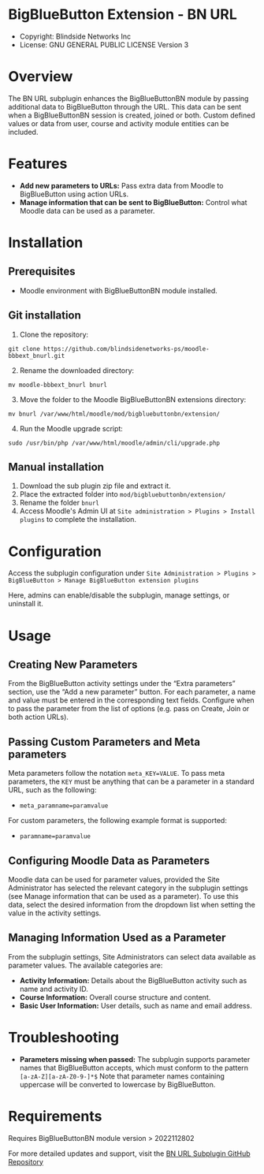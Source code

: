 BigBlueButton Extension - BN URL
=======================
* Copyright: Blindside Networks Inc
* License:  GNU GENERAL PUBLIC LICENSE Version 3

Overview
===========
The BN URL subplugin enhances the BigBlueButtonBN module by passing additional data to BigBlueButton through the URL. This data can be sent when a BigBlueButtonBN session is created, joined or both. Custom defined values or data from user, course and activity module entities can be included.

Features
===========
* **Add new parameters to URLs:** Pass extra data from Moodle to BigBlueButton using action URLs.
* **Manage information that can be sent to BigBlueButton:** Control what Moodle data can be used as a parameter.

Installation
============
Prerequisites
------------
* Moodle environment with BigBlueButtonBN module installed.

Git installation
------------
1. Clone the repository:

`git clone https://github.com/blindsidenetworks-ps/moodle-bbbext_bnurl.git`

2. Rename the downloaded directory:

`mv moodle-bbbext_bnurl bnurl`

3. Move the folder to the Moodle BigBlueButtonBN extensions directory:

`mv bnurl /var/www/html/moodle/mod/bigbluebuttonbn/extension/`

4. Run the Moodle upgrade script:

`sudo /usr/bin/php /var/www/html/moodle/admin/cli/upgrade.php`

Manual installation
------------
1. Download the sub plugin zip file and extract it.
2. Place the extracted folder into `mod/bigbluebuttonbn/extension/`
3. Rename the folder `bnurl`
4. Access Moodle's Admin UI at `Site administration > Plugins > Install plugins` to complete the installation.

Configuration
============
Access the subplugin configuration under
`Site Administration > Plugins > BigBlueButton > Manage BigBlueButton extension plugins`

Here, admins can enable/disable the subplugin, manage settings, or uninstall it.


Usage
============
Creating New Parameters
------------
From the BigBlueButton activity settings under the “Extra parameters” section, use the “Add a new parameter” button. For each parameter, a name and value must be entered in the corresponding text fields. Configure when to pass the parameter from the list of options (e.g. pass on Create, Join or both action URLs).

Passing Custom Parameters and Meta parameters
------------
Meta parameters follow the notation `meta_KEY=VALUE`. To pass meta parameters, the `KEY` must be anything that can be a parameter in a standard URL, such as the following:
* `meta_paramname=paramvalue`

For custom parameters, the following example format is supported:
* `paramname=paramvalue`

Configuring Moodle Data as Parameters
------------
Moodle data can be used for parameter values, provided the Site Administrator has selected the relevant category in the subplugin settings (see Manage information that can be used as a parameter). To use this data, select the desired information from the dropdown list when setting the value in the activity settings.

Managing Information Used as a Parameter
------------
From the subplugin settings, Site Administrators can select data available as parameter values.
The available categories are:
* **Activity Information:** Details about the BigBlueButton activity such as name and activity ID.
* **Course Information:** Overall course structure and content.
* **Basic User Information:** User details, such as name and email address.

Troubleshooting
============
* **Parameters missing when passed:** The subplugin supports parameter names that BigBlueButton accepts, which must conform to the pattern `[a-zA-Z][a-zA-Z0-9-]*$` Note that parameter names containing uppercase will be converted to lowercase by BigBlueButton.


Requirements
============
Requires BigBlueButtonBN module version > 2022112802

For more detailed updates and support, visit the [BN URL Subplugin GitHub Repository](https://github.com/blindsidenetworks-ps/moodle-bbbext_bnurl)
